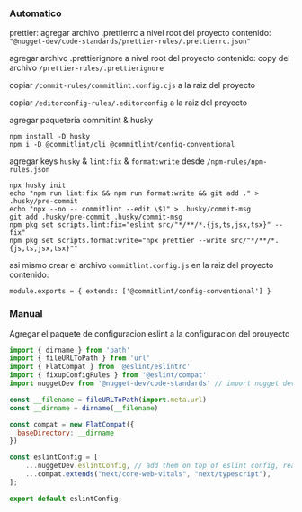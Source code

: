 ### Automatico
prettier:
agregar archivo .prettierrc a nivel root del proyecto
contenido:
``"@nugget-dev/code-standards/prettier-rules/.prettierrc.json"``

agregar archivo .prettierignore a nivel root del proyecto
contenido:
copy del archivo ``/prettier-rules/.prettierignore``

copiar `/commit-rules/commitlint.config.cjs` a la raiz del proyecto

copiar `/editorconfig-rules/.editorconfig` a la raiz del proyecto

agregar paqueteria commitlint & husky
```
npm install -D husky
npm i -D @commitlint/cli @commitlint/config-conventional
```

agregar keys `husky` & `lint:fix` & `format:write` desde `/npm-rules/npm-rules.json`
```
npx husky init
echo "npm run lint:fix && npm run format:write && git add ." >  .husky/pre-commit
echo "npx --no -- commitlint --edit \$1" > .husky/commit-msg
git add .husky/pre-commit .husky/commit-msg
npm pkg set scripts.lint:fix="eslint src/"*/**/*.{js,ts,jsx,tsx}" --fix"
npm pkg set scripts.format:write="npx prettier --write src/"*/**/*.{js,ts,jsx,tsx}""
```

asi mismo crear el archivo `commitlint.config.js` en la raiz del proyecto
contenido:
```
module.exports = { extends: ['@commitlint/config-conventional'] }
```


### Manual

Agregar el paquete de configuracion eslint a la configuracion del prouyecto
```js
import { dirname } from 'path'
import { fileURLToPath } from 'url'
import { FlatCompat } from '@eslint/eslintrc'
import { fixupConfigRules } from '@eslint/compat'
import nuggetDev from '@nugget-dev/code-standards' // import nugget dev standards 

const __filename = fileURLToPath(import.meta.url)
const __dirname = dirname(__filename)

const compat = new FlatCompat({
  baseDirectory: __dirname
})

const eslintConfig = [
    ...nuggetDev.eslintConfig, // add them on top of eslint config, ready for eslint ˆ9
    ...compat.extends("next/core-web-vitals", "next/typescript"),
];

export default eslintConfig;

```
